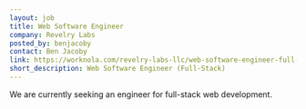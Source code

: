 ```yaml
---
layout: job
title: Web Software Engineer
company: Revelry Labs
posted_by: benjacoby
contact: Ben Jacoby
link: https://worknola.com/revelry-labs-llc/web-software-engineer-full-stack
short_description: Web Software Engineer (Full-Stack)
---
```


We are currently seeking an engineer for full-stack web development.